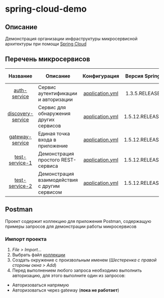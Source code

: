 # spring-cloud-demo #

## Описание ##
Демонстрация организации инфраструктуры микросервисной архитектуры при помощи [Spring Cloud](https://github.com/spring-cloud)  

## Перечень микросервисов ##

Название | Описание | Конфигурация | Версия Spring | Версия Spring Cloud
:---:|---|:---:|:---:|:---:
[auth-service](auth-service) | Сервис аутентификации и авторизации | [application.yml](auth-service/src/main/resources/application.yml) | 1.3.5.RELEASE | Brixton.RELEASE
[discovery-service](discovery-service) | Сервис для обнаружения других сервисов | [application.yml](discovery-service/src/main/resources/application.yml) | 1.5.12.RELEASE | Edgware.SR3
[gateway-service](gateway-service) | Единая точка входа в приложение | [application.yml](gateway-service/src/main/resources/application.yml) | 1.5.12.RELEASE | Edgware.SR3
[test-service-1](test-service-1) | Демонстрация простого REST-сервиса | [application.yml](test-service-1/src/main/resources/application.yml) | 1.5.12.RELEASE | Edgware.SR3
[test-service-2](test-service-2) | Демонстрация взаимодействия с другим сервисом| [application.yml](test-service-2/src/main/resources/application.yml) | 1.5.12.RELEASE | Edgware.SR3

## Postman ##
Проект содержит коллекцию для приложения Postman, содержащую примеры запросов для демонстрации работы микросервисов

### Импорт проекта ###
1. *File > Import...*
1. Выбрать файл [коллекции](postman-project/spring-cloud-demo.postman_collection.json)
1. Создать окружение с произвольным именем (*Шестеренка с правой стороны окна > Add*)
1. Перед выполнением любого запроса необходимо выполнить авторизацию, для этого выполните один из запросов:

* Авторизоваться напрямую
* Авторизоваться через gateway (**пока не работает**)
